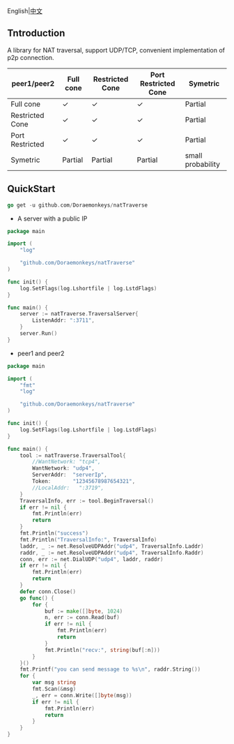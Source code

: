 



English|[中文](/README-ZH.md)  







## Tntroduction

A library for NAT traversal, support UDP/TCP, convenient implementation of p2p connection.

| peer1/peer2     | Full cone | Restricted Cone | Port Restricted Cone | Symetric          |
| --------------- | --------- | --------------- | -------------------- | ----------------- |
| Full cone       | ✓         | ✓               | ✓                    | Partial           |
| Restricted Cone | ✓         | ✓               | ✓                    | Partial           |
| Port Restricted | ✓         | ✓               | ✓                    | Partial           |
| Symetric        | Partial   | Partial         | Partial              | small probability |



## QuickStart

```go
go get -u github.com/Doraemonkeys/natTraverse
```



- A server with a public IP

```go
package main

import (
	"log"

	"github.com/Doraemonkeys/natTraverse"
)

func init() {
	log.SetFlags(log.Lshortfile | log.LstdFlags)
}

func main() {
	server := natTraverse.TraversalServer{
		ListenAddr: ":3711",
	}
	server.Run()
}
```



- peer1 and peer2

```go
package main

import (
	"fmt"
	"log"

	"github.com/Doraemonkeys/natTraverse"
)

func init() {
	log.SetFlags(log.Lshortfile | log.LstdFlags)
}

func main() {
	tool := natTraverse.TraversalTool{
		//WantNetwork: "tcp4",
		WantNetwork: "udp4",
		ServerAddr:  "serverIp",
		Token:       "12345678987654321",
		//LocalAddr:   ":3719",
	}
	TraversalInfo, err := tool.BeginTraversal()
	if err != nil {
		fmt.Println(err)
		return
	}
	fmt.Println("success")
	fmt.Println("TraversalInfo:", TraversalInfo)
	laddr, _ := net.ResolveUDPAddr("udp4", TraversalInfo.Laddr)
	raddr, _ := net.ResolveUDPAddr("udp4", TraversalInfo.Raddr)
	conn, err := net.DialUDP("udp4", laddr, raddr)
	if err != nil {
		fmt.Println(err)
		return
	}
	defer conn.Close()
	go func() {
		for {
			buf := make([]byte, 1024)
			n, err := conn.Read(buf)
			if err != nil {
				fmt.Println(err)
				return
			}
			fmt.Println("recv:", string(buf[:n]))
		}
	}()
	fmt.Printf("you can send message to %s\n", raddr.String())
	for {
		var msg string
		fmt.Scan(&msg)
		_, err = conn.Write([]byte(msg))
		if err != nil {
			fmt.Println(err)
			return
		}
	}
}
```

